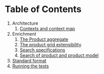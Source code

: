 # Table of Contents

1. Architecture
    1. [Contexts and context map](architecture/context_map.md)
2. Enrichment
    1. [The Product aggregate](enrichment/product_aggregate.md)
    2. [The product grid extensibility](enrichment/product_grid_extensibility.md)
    3. [Search specifications](enrichment/search_of_products_and_product_models.md)
    4. [Search of product and product model](enrichment/search_specification_on_elasticsearch.rst)
3. [Standard format](standard_format.md)
4. [Running the tests](tests/running_the_tests.md)
